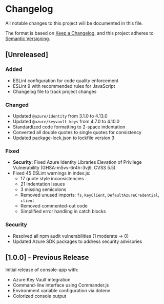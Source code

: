 # Changelog

All notable changes to this project will be documented in this file.

The format is based on [Keep a Changelog](https://keepachangelog.com/en/1.0.0/),
and this project adheres to [Semantic Versioning](https://semver.org/spec/v2.0.0.html).

## [Unreleased]

### Added
- ESLint configuration for code quality enforcement
- ESLint 9 with recommended rules for JavaScript
- Changelog file to track project changes

### Changed
- Updated `@azure/identity` from 3.1.0 to 4.13.0
- Updated `@azure/keyvault-keys` from 4.7.0 to 4.10.0
- Standardized code formatting to 2-space indentation
- Converted all double quotes to single quotes for consistency
- Updated package-lock.json to lockfile version 3

### Fixed
- **Security**: Fixed Azure Identity Libraries Elevation of Privilege Vulnerability (GHSA-m5vv-6r4h-3vj9, CVSS 5.5)
- Fixed 45 ESLint warnings in index.js:
  - 17 quote style inconsistencies
  - 21 indentation issues
  - 3 missing semicolons
  - Removed unused imports: `fs`, `KeyClient`, `DefaultAzureCredential`, `client`
  - Removed commented-out code
  - Simplified error handling in catch blocks

### Security
- Resolved all npm audit vulnerabilities (1 moderate → 0)
- Updated Azure SDK packages to address security advisories

## [1.0.0] - Previous Release

Initial release of console-app with:
- Azure Key Vault integration
- Command-line interface using Commander.js
- Environment variable configuration via dotenv
- Colorized console output
